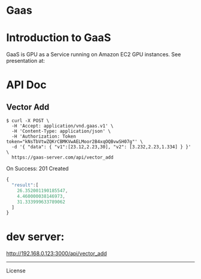 Gaas
========================

# Introduction to GaaS

GaaS is GPU as a Service running on Amazon EC2 GPU instances.
See presentation at:

# API Doc

## Vector Add


```shell
$ curl -X POST \
  -H 'Accept: application/vnd.gaas.v1' \
  -H 'Content-Type: application/json' \
  -H 'Authorization: Token token="kNsTbVtwZQKrCBMKVwAELMoor2B4xqOQBvwSH07g"' \
  -d '{ "data": { "v1":[23.12,2.23,30], "v2": [3.232,2.23,1.334] } }' \
  https://gaas-server.com/api/vector_add
```

On Success: 201 Created

```javascript
{
  "result":[
    26.352001190185547,
    4.460000038146973,
    31.333999633789062
  ]
}
```

# dev server:

http://192.168.0.123:3000/api/vector_add


________________________

License
